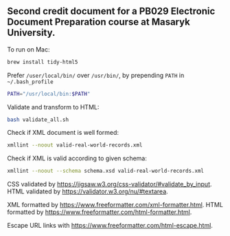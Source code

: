 ## Second credit document for a PB029 Electronic Document Preparation course at Masaryk University.

To run on Mac:
```bash
brew install tidy-html5
```
Prefer `/user/local/bin/` over `/usr/bin/`, by prepending `PATH` in `~/.bash_profile`
```bash
PATH="/usr/local/bin:$PATH"
```

Validate and transform to HTML:
```bash
bash validate_all.sh
```

Check if XML document is well formed:
```bash
xmllint --noout valid-real-world-records.xml
```

Check if XML is valid according to given schema:
```bash
xmllint --noout --schema schema.xsd valid-real-world-records.xml
```

CSS validated by https://jigsaw.w3.org/css-validator/#validate_by_input.
HTML validated by https://validator.w3.org/nu/#textarea.

XML formatted by https://www.freeformatter.com/xml-formatter.html.
HTML formatted by https://www.freeformatter.com/html-formatter.html.

Escape URL links with https://www.freeformatter.com/html-escape.html.
 
